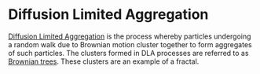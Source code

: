 # Diffusion Limited Aggregation

[Diffusion Limited Aggregation] is the process whereby particles undergoing a random walk due to Brownian motion cluster together to form aggregates of such particles. The clusters formed in DLA processes are referred to as [Brownian trees]. These clusters are an example of a fractal.

[//]: #

   [Diffusion Limited Aggregation]: https://en.wikipedia.org/wiki/Diffusion-limited_aggregation
   [Brownian trees]: https://en.wikipedia.org/wiki/Diffusion-limited_aggregation#Brownian_tree